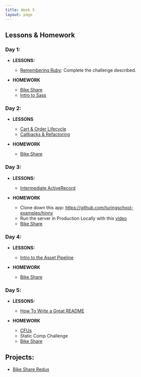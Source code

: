 ```yaml
---
title: Week 5
layout: page
---
```


## Lessons & Homework

### Day 1:

* **LESSONS:**
  - [Remembering Ruby](../misc/violations): Complete the challenge described.

* **HOMEWORK**
  - [Bike Share](https://github.com/turingschool/backend-curriculum-site/blob/bike-share-updates/module2/projects/bike-share-redux.md)
  - [Intro to Sass](../lessons/intro_to_sass)
  
### Day 2:

* **LESSONS**
  - [Cart & Order Lifecycle](../lessons/cart_implementation)
  - [Callbacks & Refactoring](../lessons/callbacks_and_refactoring)

* **HOMEWORK**
  - [Bike Share](https://github.com/turingschool/backend-curriculum-site/blob/bike-share-updates/module2/projects/bike-share-redux.md)
  
### Day 3:

* **LESSONS:**
  - [Intermediate ActiveRecord](../lessons/intermediate_active_record)
  
* **HOMEWORK**
  - Clone down this app: https://github.com/turingschool-examples/hinny
  - Run the server in Production Locally with this [video](https://vimeo.com/255927334)
  - [Bike Share](https://github.com/turingschool/backend-curriculum-site/blob/bike-share-updates/module2/projects/bike-share-redux.md)
  
### Day 4:

* **LESSONS:**
  - [Intro to the Asset Pipeline](../lessons/asset_pipeline)

* **HOMEWORK**
  - [Bike Share](https://github.com/turingschool/backend-curriculum-site/blob/bike-share-updates/module2/projects/bike-share-redux.md)
  
### Day 5:

* **LESSONS:**
  - [How To Write a Great README](../lessons/how_to_write_a_great_readme)
  
* **HOMEWORK**
  - [CFUs](https://github.com/turingschool/checks-for-understanding/blob/master/module-2/backend/week_5.md)
  - Static Comp Challenge
  - [Bike Share](https://github.com/turingschool/backend-curriculum-site/blob/bike-share-updates/module2/projects/bike-share-redux.md)

## Projects:

* [Bike Share Redux](../projects/bike-share-redux)
